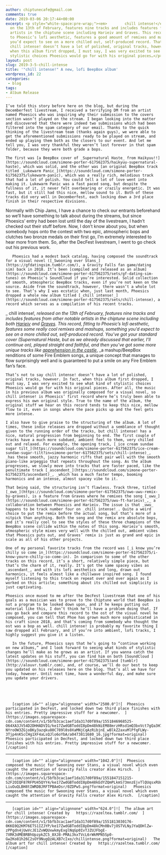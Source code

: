 ```yaml
---
author: chiptunecafe@gmail.com
comments: true
date: 2019-03-06 20:17:44+00:00
excerpt: <p style="white-space:pre-wrap;"><em>        chill intense!</em>, released
  on the 13th of February, features nine tracks and includes features from other notable
  artists in the chiptune scene including Harieiv and Graves. This record, fitting
  to Phoesic’s lofi aesthetic, features a good amount of remixes and mashups, something
  you’d expect to see on a more chilled out, self-produced record. That’s not to say
  chill intense! doesn’t have a lot of polished, original tracks, however. In fact,
  when this album first dropped, I must say, I was very excited to see what kind of
  stylistic choices Phoesics would go for with his original pieces…</p>
layout: post
slug: 2019-3-5-chill-intense
title: '"chill intense!" A new, lofi BeepBox album'
wordpress_id: 22
categories:
 - blog
tags:
- Album Release
---
```


	I’ve told this story before here on the blog, but during the Decemberfest livestream, I received a terrifying DM from an artist named Phoesics who was inquiring why their submission to the covers section wasn’t played on the stream. I began looking into the matter and discovered that there were indeed two submissions which had been filtered into the spam category of our email. Thanks to the quick thinking of the livestream team (thanks again guys), we were able to get the aforementioned submissions ready to be played on stream, and ended up playing them both as the closers to our event. And let me tell you, I was very thankful they weren’t lost forever in that spam folder, because they were both grade a bops.

	The first was [a BeepBox cover of _Supernatural Haste_ from Haikyuu!!](https://soundcloud.com/simone-porter-617562375/haikyuu-supernatural-haste), which was solid, and the other was [an original BeepBox track titled _Lukewarm Panic_](https://soundcloud.com/simone-porter-617562375/lukewarm-panic), which was a really rich, melodious track that had a lot of polish. You could tell a lot of love went into making it. Lukewarm Panic was a fast paced song, but despite the fullness of it, it never felt overbearing or crazily energetic. It was fast, but it still had this nice, mellow sound to it. Both of these tracks did very well in Decemberfest, each locking down a 3rd place finish in their respective divisions.

Normally with Chip Jams, I have a chance to check our entrants beforehand so we’ll have something to talk about during the streams, but since Phoesics’ entry had been lost until the day of the livestream, I hadn’t checked out their stuff before. Now, I don’t know about you, but when somebody hops onto the contest with two epic, atmospheric bops and clutches two bronze medals on their first go, I’m extremely interested to hear more from them. So, after the DecFest livestream, I went to go check out his previous work. 

       Phoesics had a modest back catalog, having composed the soundtrack for a visual novel ([_Swooning over Stans_](https://gfdatingsim.tumblr.com/), a Gravity Falls fan game/dating sim) back in 2018. It’s been [compiled and released as an album](https://soundcloud.com/simone-porter-617562375/sets/gf-dating-sim-tunes) on Phoesic’s SoundCloud if you’re interested. Solid collection of smooth, atmospheric BeepBox tracks, even if you’re not keen on the source. Aside from the soundtrack, however, there wasn’t a whole lot to see. That’s why I was ecstatic when, just last month, Phoesics dropped a whole new album titled [_chill intense!_](https://soundcloud.com/simone-porter-617562375/sets/chill-intense), a record which serves as a compilation of his recent tracks.

_        chill intense!_, released on the 13th of February, features nine tracks and includes features from other notable artists in the chiptune scene including both [Harieiv](https://twitter.com/harieiv) and [Graves](https://twitter.com/graves224477). This record, fitting to Phoesic’s lofi aesthetic, features some really cool remixes and mashups, something you’d expect to see on a more chilled out, self-produced record. You’ve got your standard cover (Supernatural Haste, but as we already discussed that earlier, I’ll continue on), played straight and faithful, and then you’ve got some more unique tracks like [_apprehension in the castle_](https://soundcloud.com/simone-porter-617562375/apprehension-in-the-castle-fe?in=simone-porter-617562375/sets/chill-intense)_, _a mashup/BeepBox renditions of some Fire Emblem songs, a unique concept that manages to flow surprisingly well and is guaranteed to put a smile on any Fire Emblem fan’s face.

	That’s not to say chill intense! doesn’t have a lot of polished, original tracks, however. In fact, when this album first dropped, I must say, I was very excited to see what kind of stylistic choices Phoesics would go for with his original pieces. After all, the music in his previous album was originally composed for a visual novel, so chill intense! is Phoesics’ first record where he’s truly been able to express his own original style. True to the name of the album, the original stuff we hear on this record tends to keep this nice, mellow flow to it, even in songs where the pace picks up and the feel gets more intense.

	I also have to give praise to the structuring of the album. A lot of times, these indie releases are dropped without a semblance of thought given to the running order of the tracks, but chill intense! has a nice, natural progression from beginning to end. The first couple of tracks have a much more subdued, ambient feel to them, very chilled out and relaxed. For example, the opening track, [_ice cream sundae sugar tilt_](https://soundcloud.com/simone-porter-617562375/ice-cream-sundae-sugar-tilt?in=simone-porter-617562375/sets/chill-intense)_, _has these smooth, jazzy harmonic riffs that pair well with the smooth piano-like arpeggio that repeats throughout the song. As the album progresses, we slowly move into tracks that are faster paced, like the penultimate track [_ascendent_](https://soundcloud.com/simone-porter-617562375/ascendant)_, _which has a much faster tempo, booming harmonics and an intense, almost spacey vibe to it.

	That being said, the structuring isn’t flawless. Track three, titled [_owo_](https://soundcloud.com/simone-porter-617562375/owo-uwu-remix-by-graves), is a feature from Graves where he remixes the song [_uwu_](https://soundcloud.com/simone-porter-617562375/uwu-ft-harieiv)_,_ a collaboration between Phoesics and Harieiv. The issue is that _uwu_ happens to be track number four on _chill intense!_. Quite a weird choice to put the remix before the actual song, but that’s more of a nitpick than anything. Both the song and the remix are absolute bops, and it’s really cool to see the styles of these three champions of the BeepBox scene collide within the notes of this song. Harieiv’s smooth, atmospheric style mixes very well with the chilled out, ambient vibes that Phoesics puts out, and Graves’ remix is just as grand and epic in scale as all of his other projects.

	One of my personal favorite tracks from the record was [_i know you’re chilly so come in_](https://soundcloud.com/simone-porter-617562375/i-know-youre-chilly-so-come-in). In comparison to some of the other tracks on this record, it’s a short, relatively simple piece, but that’s the charm of it, really. It’s got the same spacey vibes as _ascendant_, and with its lofi aesthetics and long, drawn out harmonics, it feels almost like a chillwave inspired song. I found myself listening to this track on repeat over and over again as I worked on this article; something about its chilled out simplicity is just captivating. 

	Phoesics once mused to me after the DecFest livestream that one of his goals as a musician was to prove to the Chiptune world that BeepBox is not a program to be looked down upon, and if he keeps putting out material like this, I don’t think he’ll have a problem doing that. If you go back and compare this record to the ost of the visual novel he composed, you can tell that Phoe has grown much more sophisticated in his craft since 2018, and that’s coming from somebody who thought the ost was a bop as well. chill intense! is probably my favorite thing I saw dropped all February, and if you’re into ambient, lofi tracks, I highly suggest you give it a listen.

       In the future, Phoesics says that he’s going to “continue working on new albums,” and I look forward to seeing what kinds of stylistic changes he’ll make as he grows as an artist. If you wanna catch the latest updates on his stuff, you can find him on both [SoundCloud ](https://soundcloud.com/simone-porter-617562375)and [tumblr](http://alouvr.tumblr.com), and, of course, we’ll do our best to keep you updated on his releases here on the blog. That’s all we have for today, however. Until next time, have a wonderful day, and make sure you update your drivers.  
  



  
       [caption id="" align="alignnone" width="2500.0"]![  Phoesics participated in DecFest, and locked down two third place finishes with his entries. Pretty impressive stuff for a newcomer.  ](https://images.squarespace-cdn.com/content/v1/5bfb3cac1aef1da317d0f89a/1551846968525-O64XA3JV54D2DHHADVIG/ke17ZwdGBToddI8pDm48kNiEM88mrzHRsd1mQ3bxVct7gQa3H78H3Y0txjaiv_0fDoOvxcdMmMKkDsyUqMSsMWxHk725yiiHCCLfrh8O1z4YTzHvnKhyp6Da-NYroOW3ZGjoBKy3azqku80C789l0s0XaMNjCqAzRibjnE_wBlkZ2axuMlPfqFLWy-3Tjp4nKScCHg1XF4aLsQJlo6oYbA/a0473811680_16.jpg?format=original)   Phoesics participated in DecFest, and locked down two third place finishes with his entries. Pretty impressive stuff for a newcomer.  [/caption] 
  



* * *


  
       [caption id="" align="alignnone" width="1042.0"]![  Phoesics composed the music for Swooning over Stans, a visual novel which even caught the attention of Gravity Falls creator Alex Hirsch.  ](https://images.squarespace-cdn.com/content/v1/5bfb3cac1aef1da317d0f89a/1551847151215-S2F2OIQF87RFPU45QYY4/ke17ZwdGBToddI8pDm48kEdYZQmPLkmS73mnzEjvTlQUqsxRUqqbr1mOJYKfIPR7LoDQ9mXPOjoJoqy81S2I8N_N4V1vUb5AoIIIbLZhVYxCRW4BPu10St3TBAUQYVKcQb6eByNyhiGLUVIWqqaUnHgfsCIpy_6JLmqU-LiuOuQLBH8tIWRDBJRFTPBAeDsr/0ZDPwS.png?format=original)   Phoesics composed the music for Swooning over Stans, a visual novel which even caught the attention of Gravity Falls creator Alex Hirsch.  [/caption] 
  



* * *


  
       [caption id="" align="alignnone" width="624.0"]![  The album art for chill intense! Created by   https://razeltea.tumblr.com/  ](https://images.squarespace-cdn.com/content/v1/5bfb3cac1aef1da317d0f89a/1551813030176-0KKE0Q2KM76ETS1IZJYP/ke17ZwdGBToddI8pDm48kCMn0Bv7jOSTVLNyJYaQDHlZw-zPPgdn4jUwVcJE1ZvWQUxwkmyExglNqGp0IvTJZUJFbgE-7XRK3dMEBRBhUpzpkZC5_8XJ8-PMAi3kxTVcL6rWkMPN5Sp0-Gw2Ko81h26C2sOY9NugQzALXB7cIxo/chillintense.png?format=original)   The album art for chill intense! Created by   https://razeltea.tumblr.com/  [/caption]

